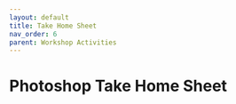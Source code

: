 ```yaml
---
layout: default
title: Take Home Sheet
nav_order: 6
parent: Workshop Activities
---
```

# Photoshop Take Home Sheet
